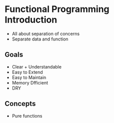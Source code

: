 # Functional Programming Introduction

- All about separation of concerns
- Separate data and function

## Goals

- Clear + Understandable
- Easy to Extend
- Easy to Maintain
- Memory Dfficient
- DRY

## Concepts

- Pure functions
